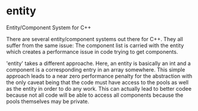 entity
======

Entity/Component System for C++

There are several entity/component systems out there for C++.  They all suffer from the same issue:  The component list is carried with the entity which creates a performance issue in code trying to get components.

'entity' takes a different approache.  Here, an entity is basically an int and a component is a corresponding entry in an array somewhere.  This simple approach leads to a near zero performance penalty for the abstraction with the only caveat being that the code must have access to the pools as well as the entity in order to do any work.  This can actually lead to better codee because not all code will be able to access all components because the pools themselves may be private.
